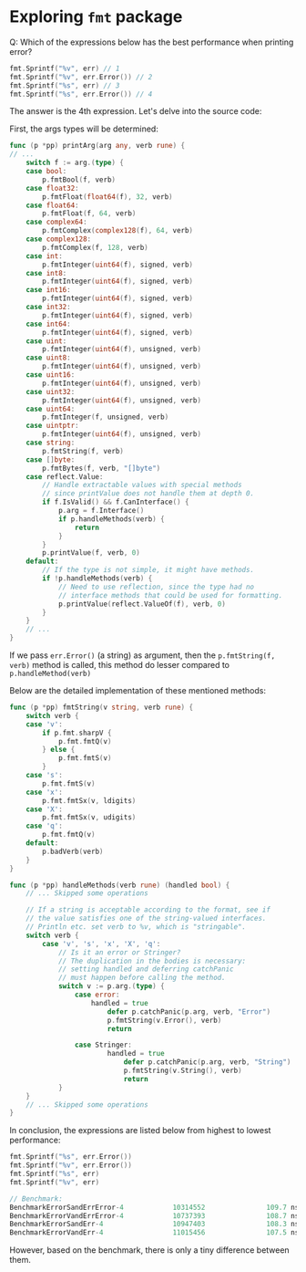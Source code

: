 # Exploring `fmt` package

Q: Which of the expressions below has the best performance when printing error?

```go
fmt.Sprintf("%v", err) // 1
fmt.Sprintf("%v", err.Error()) // 2
fmt.Sprintf("%s", err) // 3
fmt.Sprintf("%s", err.Error()) // 4
```

The answer is the 4th expression. Let's delve into the source code:

First, the args types will be determined:

```go
func (p *pp) printArg(arg any, verb rune) {
// ...
	switch f := arg.(type) {
	case bool:
		p.fmtBool(f, verb)
	case float32:
		p.fmtFloat(float64(f), 32, verb)
	case float64:
		p.fmtFloat(f, 64, verb)
	case complex64:
		p.fmtComplex(complex128(f), 64, verb)
	case complex128:
		p.fmtComplex(f, 128, verb)
	case int:
		p.fmtInteger(uint64(f), signed, verb)
	case int8:
		p.fmtInteger(uint64(f), signed, verb)
	case int16:
		p.fmtInteger(uint64(f), signed, verb)
	case int32:
		p.fmtInteger(uint64(f), signed, verb)
	case int64:
		p.fmtInteger(uint64(f), signed, verb)
	case uint:
		p.fmtInteger(uint64(f), unsigned, verb)
	case uint8:
		p.fmtInteger(uint64(f), unsigned, verb)
	case uint16:
		p.fmtInteger(uint64(f), unsigned, verb)
	case uint32:
		p.fmtInteger(uint64(f), unsigned, verb)
	case uint64:
		p.fmtInteger(f, unsigned, verb)
	case uintptr:
		p.fmtInteger(uint64(f), unsigned, verb)
	case string:
		p.fmtString(f, verb)
	case []byte:
		p.fmtBytes(f, verb, "[]byte")
	case reflect.Value:
		// Handle extractable values with special methods
		// since printValue does not handle them at depth 0.
		if f.IsValid() && f.CanInterface() {
			p.arg = f.Interface()
			if p.handleMethods(verb) {
				return
			}
		}
		p.printValue(f, verb, 0)
	default:
		// If the type is not simple, it might have methods.
		if !p.handleMethods(verb) {
			// Need to use reflection, since the type had no
			// interface methods that could be used for formatting.
			p.printValue(reflect.ValueOf(f), verb, 0)
		}
	}
    // ...
}
```

If we pass `err.Error()` (a string) as argument, then the `p.fmtString(f, verb)` method
is called, this method do lesser compared to `p.handleMethod(verb)`

Below are the detailed implementation of these mentioned methods:

```go
func (p *pp) fmtString(v string, verb rune) {
	switch verb {
	case 'v':
		if p.fmt.sharpV {
			p.fmt.fmtQ(v)
		} else {
			p.fmt.fmtS(v)
		}
	case 's':
		p.fmt.fmtS(v)
	case 'x':
		p.fmt.fmtSx(v, ldigits)
	case 'X':
		p.fmt.fmtSx(v, udigits)
	case 'q':
		p.fmt.fmtQ(v)
	default:
		p.badVerb(verb)
	}
}

func (p *pp) handleMethods(verb rune) (handled bool) {
    // ... Skipped some operations

    // If a string is acceptable according to the format, see if
    // the value satisfies one of the string-valued interfaces.
    // Println etc. set verb to %v, which is "stringable".
    switch verb {
        case 'v', 's', 'x', 'X', 'q':
            // Is it an error or Stringer?
            // The duplication in the bodies is necessary:
            // setting handled and deferring catchPanic
            // must happen before calling the method.
            switch v := p.arg.(type) {
                case error:
                    handled = true
                        defer p.catchPanic(p.arg, verb, "Error")
                        p.fmtString(v.Error(), verb)
                        return

                case Stringer:
                        handled = true
                            defer p.catchPanic(p.arg, verb, "String")
                            p.fmtString(v.String(), verb)
                            return
            }
    }
    // ... Skipped some operations
}
```

In conclusion, the expressions are listed below from highest to lowest performance:

```go
fmt.Sprintf("%s", err.Error())
fmt.Sprintf("%v", err.Error())
fmt.Sprintf("%s", err)
fmt.Sprintf("%v", err)

// Benchmark:
BenchmarkErrorSandErrError-4            10314552               109.7 ns/op
BenchmarkErrorVandErrError-4            10737393               108.7 ns/op
BenchmarkErrorSandErr-4                 10947403               108.3 ns/op
BenchmarkErrorVandErr-4                 11015456               107.5 ns/op
```

However, based on the benchmark, there is only a tiny difference between them.
